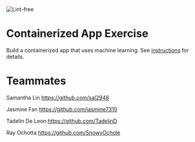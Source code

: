 ![Lint-free](https://github.com/nyu-software-engineering/containerized-app-exercise/actions/workflows/lint.yml/badge.svg)

# Containerized App Exercise

Build a containerized app that uses machine learning. See [instructions](./instructions.md) for details.

# Teammates
Samantha Lin https://github.com/sal2948

Jasmine Fan https://github.com/jasmine7310

Tadelin De Leon https://github.com/TadelinD

Ray Ochotta https://github.com/SnowyOchole